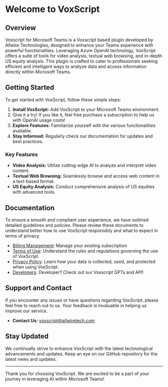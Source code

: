 # Welcome to VoxScript

## Overview

Voxscript for Microsoft Teams is a Voxscript based plugin developed by Allwire Technologies, designed to enhance your Teams experience with powerful functionalities. Leveraging Azure OpenAI technology, VoxScript offers a suite of tools for video analysis, textual web browsing, and in-depth US equity analysis. This plugin is crafted to cater to professionals seeking efficient and intelligent ways to analyze data and access information directly within Microsoft Teams.

## Getting Started

To get started with VoxScript, follow these simple steps:

1. **Install VoxScript:** Add VoxScript to your Microsoft Teams environment.
2. Give it a try! If you like it, feel free purchase a subscription to help us with OpenAI usage costs!
3. **Explore Features:** Familiarize yourself with the various functionalities available.
4. **Stay Informed:** Regularly check our documentation for updates and best practices.

### Key Features

- **Video Analysis:** Utilize cutting-edge AI to analyze and interpret video content.
- **Textual Web Browsing:** Seamlessly browse and access web content in a text-based format.
- **US Equity Analysis:** Conduct comprehensive analysis of US equities with advanced tools.

## Documentation

To ensure a smooth and compliant user experience, we have outlined detailed guidelines and policies. Please review these documents to understand better how to use VoxScript responsibly and what to expect in terms of privacy.
- [Billing Management](https://pay.allwiretech.com/p/login/test_8wMaFb0bM2u12I0000): Manage your existing subscription
- [Terms of Use](./termsofuse.html): Understand the rules and regulations governing the use of VoxScript.
- [Privacy Policy](./privacypolicy.html): Learn how your data is collected, used, and protected when using VoxScript.
- [Developers](https://github.com/Voxscript/voxscript-demos): Developer? Check out our Voxscript GPTs and API!

## Support and Contact

If you encounter any issues or have questions regarding VoxScript, please feel free to reach out to us. Your feedback is invaluable in helping us improve our service.

- **Contact Us:** voxscript@allwiretech.com

## Stay Updated

We continually strive to enhance VoxScript with the latest technological advancements and updates. Keep an eye on our GitHub repository for the latest news and updates.

---

Thank you for choosing VoxScript. We are excited to be a part of your journey in leveraging AI within Microsoft Teams!
